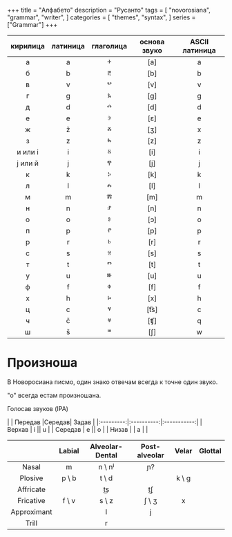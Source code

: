 +++
title = "Алфабето"
description = "Русанто"
tags = [
    "novorosiana",
    "grammar",
    "writer",
]
categories = [
    "themes",
    "syntax",
]
series = ["Grammar"]
+++

| кирилица | латиница | глаголица  | основа звуко | ASCII латиница |
|:----------:|:----------:|:-----------:|:--------------:|:-----------:|
| а        |   a       |    ⰰ       | [a]          |     a      |
| б        |    b      |     ⰱ      |    [b]          |    b       |
| в        |    v      |      ⰲ     |       [v]       |     v      |
| г        |     g     |    ⰳ       |      [g]        |    g   |
| д        |    d      |     ⰴ      |      [d]        |     d      |
| е        |     e     |     ⰵ      |       [ɛ]       |      e     |
| ж        |     ž     |     ⰶ      |       [ʒ]       |      x     |
| з        |     z     |      ⰸ     |       [z]       |      z     |
| и или і |     i     |     ⰻ      |       [i]       |       i    |
| ј или й |    j      |     ⰹ      |      [j]        |       j    |
| к        |      k   |       ⰽ     |      [k]        |     k      |
| л        |     l    |     ⰾ      |       [l]       |      l     |
| м        |    m      |      ⰿ     |      [m]        |      m     |
| н        |     n     |      ⱀ     |       [n]       |      n     |
| о        |     o     |     ⱁ      |       [ɔ]      |     o      |
| п        |     p     |     ⱂ      |       [p]       |     p      |
| р        |     r     |     ⱃ      |      [r]        |      r     |
| с        |     s     |     ⱄ      |       [s]       |      s     |
| т        |     t     |     ⱅ      |       [t]       |      t    |
| у        |     u     |     ⱆ      |       [u]       |      u     |
| ф        |     f     |     ⱇ      |       [f]       |      f     |
| х        |     h     |     ⱈ      |      [x]        |      h     |
| ц        |     c     |     ⱌ      |      [t͡s]        |     c      |
| ч        |     č     |     ⱍ      |       [ʧ]       |      q     |
| ш        |     š     |     ⱎ      |       [ʃ]      |       w    |


# Произноша

В Новоросиана писмо, один знако отвечам всегда к точне один звуко.

"о" всегда естам произношана.

Голосав звуков (IPA)

|  | Передав |Середав| Задав  |
|:---------:|:----------:|:-----------:|
|  Верхав      |    i      ||     u      |
|   Середав    |    e      ||    o     |
|   Низав      |  | a |   |



|  | Labial | Alveolar-Dental  | Post-alveolar | Velar | Glottal |
|:----:|:----:|:-----:|:-----:|:---:|:---:|
|Nasal      | m    | n  \ nʲ |   ɲ?    |      |     |
|Plosive    |p \ b | t \ d  |       | k \ g |     |
|Affricate   |      | t͜s     |  t͜ʃ   |      |     |
|Fricative  | f \ v|  s \ z | ʃ \ ʒ |  x   |     |
|Approximant|      |  l     |  j    |      |     |
|Trill      |      |  r     |       |      |     |


